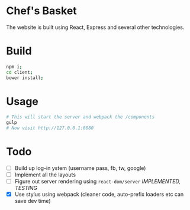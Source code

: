# Chef's Basket
The website is built using React, Express and several other technologies.

# Build
```bash
npm i;
cd client;
bower install;
```

# Usage
```bash
# This will start the server and webpack the /components
gulp
# Now visit http://127.0.0.1:8080
```

# Todo
* [ ] Build up log-in ystem (username pass, fb, tw, google)
* [ ] Implement all the layouts
* [ ] Figure out server rendering using `react-dom/server` *IMPLEMENTED, TESTING*
* [x] Use stylus using webpack (cleaner code, auto-prefix loaders etc can save dev time)
